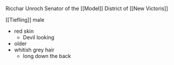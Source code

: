 Ricchar Unroch
Senator of the [[Model]] District of [[New Victoris]]

[[Tiefling]] male
- red skin
	- Devil looking
- older
- whitish grey hair 
	- long down the back